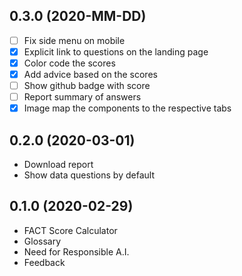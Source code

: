 0.3.0 (2020-MM-DD)
------------------
- [ ] Fix side menu on mobile
- [x] Explicit link to questions on the landing page
- [x] Color code the scores
- [x] Add advice based on the scores
- [ ] Show github badge with score
- [ ] Report summary of answers
- [x] Image map the components to the respective tabs

0.2.0 (2020-03-01)
------------------
- Download report
- Show data questions by default

0.1.0 (2020-02-29)
------------------
- FACT Score Calculator
- Glossary
- Need for Responsible A.I.
- Feedback
